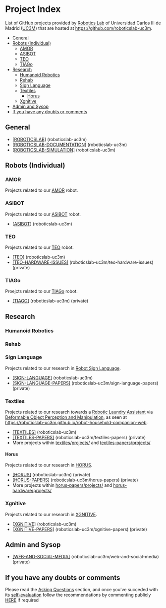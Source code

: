# Project Index

List of GitHub projects provided by [Robotics Lab](http://roboticslab.uc3m.es) of Universidad Carlos III de Madrid ([UC3M](http://uc3m.es)) that are hosted at <https://github.com/roboticslab-uc3m>. 

* [General](#general)
* [Robots (Individual)](#robots-individual)
    * [AMOR](#amor)
    * [ASIBOT](#asibot)
    * [TEO](#teo)
    * [TIAGo](#tiago)
* [Research](#research)
    * [Humanoid Robotics](#humanoid-robotics)
    * [Rehab](#rehab)
    * [Sign Language](#sign-language)
    * [Textiles](#textiles)
        * [Horus](#horus)
    * [Xgnitive](#xgnitive)
* [Admin and Sysop](#admin-and-sysop)
* [If you have any doubts or comments](#if-you-have-any-doubts-or-comments)

## General
- [[ROBOTICSLAB]](https://github.com/orgs/roboticslab-uc3m/projects/4) (roboticslab-uc3m)
- [[ROBOTICSLAB-DOCUMENTATION]](https://github.com/orgs/roboticslab-uc3m/projects/11) (roboticslab-uc3m)
- [[ROBOTICSLAB-SIMULATION]](https://github.com/orgs/roboticslab-uc3m/projects/12) (roboticslab-uc3m)

## Robots (Individual)

### AMOR
Projects related to our [AMOR](http://roboticslab.uc3m.es/roboticslab/robot/amor) robot.

### ASIBOT
Projects related to our [ASIBOT](http://roboticslab.uc3m.es/roboticslab/robot/asibot) robot.
- [[ASIBOT]](https://github.com/orgs/roboticslab-uc3m/projects/13) (roboticslab-uc3m)

### TEO
Projects related to our [TEO](http://roboticslab.uc3m.es/roboticslab/robot/teo-humanoid) robot.
- [[TEO]](https://github.com/orgs/roboticslab-uc3m/projects/6) (roboticslab-uc3m)
- [[TEO-HARDWARE-ISSUES]](https://github.com/roboticslab-uc3m/teo-hardware-issues/projects/1) (roboticslab-uc3m/teo-hardware-issues) (private)

###  TIAGo
Proejcts related to our [TIAGo](http://roboticslab.uc3m.es/roboticslab/robot/tiago) robot.
- [[TIAGO]](https://github.com/orgs/roboticslab-uc3m/projects/7) (roboticslab-uc3m) (private)

## Research

### Humanoid Robotics

### Rehab

### Sign Language
Projects related to our research in [Robot Sign Language](http://roboticslab.uc3m.es/roboticslab/robottypeandapp/robot-sign-language).
- [[SIGN-LANGUAGE]](https://github.com/orgs/roboticslab-uc3m/projects/10) (roboticslab-uc3m)
- [[SIGN-LANGUAGE-PAPERS]](https://github.com/roboticslab-uc3m/sign-language-papers/projects/4) (roboticslab-uc3m/sign-language-papers) (private)

### Textiles
Projects related to our research towards a [Robotic Laundry Assistant](http://roboticslab.uc3m.es/roboticslab/robottypeandapp/robotic-laundry-assistant) via [Deformable Object Perception and Manipulation](http://roboticslab.uc3m.es/roboticslab/researchtopic/deformable-object-perception-and-manipulation), as seen at <https://roboticslab-uc3m.github.io/robot-household-companion-web>.
- [[TEXTILES]](https://github.com/orgs/roboticslab-uc3m/projects/9) (roboticslab-uc3m)
- [[TEXTILES-PAPERS]](https://github.com/roboticslab-uc3m/textiles-papers/projects/3) (roboticslab-uc3m/textiles-papers) (private)
- More projects within [textiles/projects/](https://github.com/roboticslab-uc3m/textiles/projects) and [textiles-papers/projects/](https://github.com/roboticslab-uc3m/textiles-papers/projects)

#### Horus
Projects related to our research in [HORUS](http://roboticslab.uc3m.es/roboticslab/project/horus).
- [[HORUS]](https://github.com/orgs/roboticslab-uc3m/projects/8) (roboticslab-uc3m) (private)
- [[HORUS-PAPERS]](https://github.com/roboticslab-uc3m/horus-papers/projects/3) (roboticslab-uc3m/horus-papers) (private)
- More projects within [horus-papers/projects/](https://github.com/roboticslab-uc3m/horus-papers/projects) and [horus-hardware/projects/](https://github.com/roboticslab-uc3m/horus-hardware/projects)

### Xgnitive
Projects related to our research in [XGNITIVE](http://roboticslab.uc3m.es/roboticslab/robottypeandapp/xgnitive).
- [[XGNITIVE]](https://github.com/orgs/roboticslab-uc3m/projects/5) (roboticslab-uc3m)
- [[XGNITIVE-PAPERS]](https://github.com/roboticslab-uc3m/xgnitive-papers/projects/1) (roboticslab-uc3m/xgnitive-papers) (private)

## Admin and Sysop
- [[WEB-AND-SOCIAL-MEDIA]](https://github.com/roboticslab-uc3m/web-and-social-media/projects/1) (roboticslab-uc3m/web-and-social-media) (private)

## If you have any doubts or comments
Please read the [Asking Questions](asking-questions.md) section, and once you've succeded with its [self-evaluation](asking-questions.md#self-evaluation-time) follow the recommendations by commenting publicly [HERE](https://github.com/roboticslab-uc3m/developer-manual/issues/new) if required

